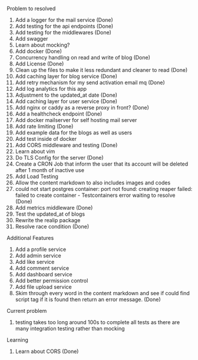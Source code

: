 Problem to resolved

1. Add a logger for the mail service (Done)
2. Add testing for the api endpoints (Done)
3. Add testing for the middlewares (Done)
4. Add swagger
5. Learn about mocking?
6. Add docker (Done)
7. Concurrency handling on read and write of blog (Done)
8. Add License (Done)
9. Clean up the files to make it less redundant and cleaner to read (Done)
10. Add caching layer for blog service (Done)
11. Add retry mechanism for my send activation email mq (Done)
12. Add log analytics for this app
13. Adjustment to the updated_at date (Done)
14. Add caching layer for user service (Done)
15. Add nginx or caddy as a reverse proxy in front? (Done)
16. Add a healthcheck endpoint (Done)
17. Add docker mailserver for self hosting mail server
18. Add rate limiting (Done)
19. Add example data for the blogs as well as users
20. Add test inside of docker
21. Add CORS middleware and testing (Done)
22. Learn about vim
23. Do TLS Config for the server (Done)
24. Create a CRON Job that inform the user that its account will be deleted after 1 month of inactive use
25. Add Load Testing
26. Allow the content markdown to also includes images and codes
27. could not start postgres container: port not found: creating reaper failed: failed to create container - Testcontainers error waiting to resolve (Done)
28. Add metrics middleware (Done)
29. Test the updated_at of blogs
30. Rewrite the realip package
31. Resolve race condition (Done)

Additional Features

1. Add a profile service
2. Add admin service
3. Add like service
4. Add comment service
5. Add dashboard service
6. Add better permission control
7. Add file upload service
8. Skim through every word in the content markdown and see if could find script tag if it is found then return an error message. (Done)

Current problem

1. testing takes too long around 100s to complete all tests as there are many integration testing rather than mocking

Learning

1. Learn about CORS (Done)
